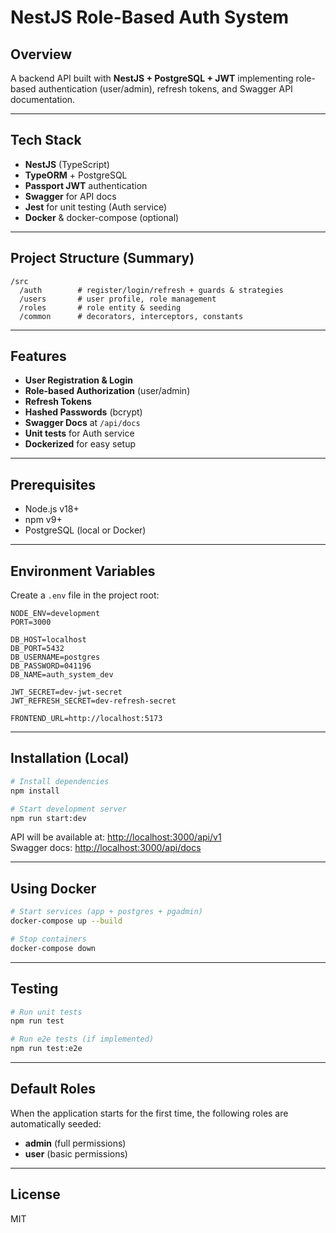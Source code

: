 # NestJS Role-Based Auth System

## Overview
A backend API built with **NestJS + PostgreSQL + JWT** implementing role-based authentication (user/admin), refresh tokens, and Swagger API documentation.

---

## Tech Stack
- **NestJS** (TypeScript)
- **TypeORM** + PostgreSQL
- **Passport JWT** authentication
- **Swagger** for API docs
- **Jest** for unit testing (Auth service)
- **Docker** & docker-compose (optional)

---

## Project Structure (Summary)
```
/src
  /auth        # register/login/refresh + guards & strategies
  /users       # user profile, role management
  /roles       # role entity & seeding
  /common      # decorators, interceptors, constants
```

---

## Features
- **User Registration & Login**
- **Role-based Authorization** (user/admin)
- **Refresh Tokens**
- **Hashed Passwords** (bcrypt)
- **Swagger Docs** at `/api/docs`
- **Unit tests** for Auth service
- **Dockerized** for easy setup

---

## Prerequisites
- Node.js v18+
- npm v9+
- PostgreSQL (local or Docker)

---

## Environment Variables
Create a `.env` file in the project root:
```
NODE_ENV=development
PORT=3000

DB_HOST=localhost
DB_PORT=5432
DB_USERNAME=postgres
DB_PASSWORD=041196
DB_NAME=auth_system_dev

JWT_SECRET=dev-jwt-secret
JWT_REFRESH_SECRET=dev-refresh-secret

FRONTEND_URL=http://localhost:5173
```

---

## Installation (Local)
```bash
# Install dependencies
npm install

# Start development server
npm run start:dev
```

API will be available at: [http://localhost:3000/api/v1](http://localhost:3000/api/v1)  
Swagger docs: [http://localhost:3000/api/docs](http://localhost:3000/api/docs)

---

## Using Docker
```bash
# Start services (app + postgres + pgadmin)
docker-compose up --build

# Stop containers
docker-compose down
```

---

## Testing
```bash
# Run unit tests
npm run test

# Run e2e tests (if implemented)
npm run test:e2e
```

---

## Default Roles
When the application starts for the first time, the following roles are automatically seeded:
- **admin** (full permissions)
- **user** (basic permissions)

---

## License
MIT

